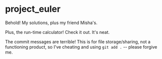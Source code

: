 # project_euler

Behold! My solutions, plus my friend Misha's. 

Plus, the run-time calculator! Check it out. It's neat.

The commit messages are terrible! This is for file storage/sharing, not a functioning product, so I've cheating and using `git add .` -- please forgive me.
